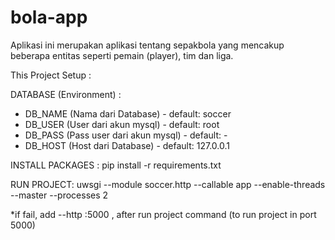 # bola-app

Aplikasi ini merupakan aplikasi tentang sepakbola yang mencakup beberapa entitas seperti pemain (player), tim dan liga.

This Project Setup :

DATABASE (Environment) :
- DB_NAME (Nama dari Database) - default: soccer
- DB_USER (User dari akun mysql) - default: root
- DB_PASS (Pass user dari akun mysql) - default: -
- DB_HOST (Host dari Database) - default: 127.0.0.1

INSTALL PACKAGES :
pip install -r requirements.txt

RUN PROJECT:
uwsgi --module soccer.http --callable app --enable-threads --master --processes 2

*if fail, add --http :5000 , after run project command (to run project in port 5000)

